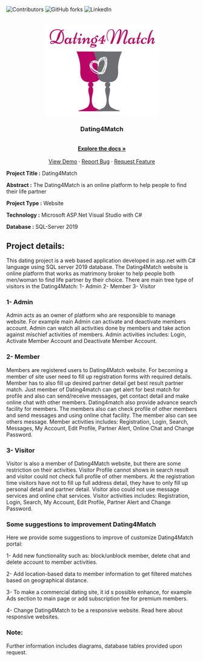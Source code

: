 ![Contributors](https://img.shields.io/badge/all_contributors-54-orange.svg?style=flat-square)
![GitHub forks](https://img.shields.io/github/forks/kasraheidarinezhad/Dating4Match?style=social)
![LinkedIn](https://img.shields.io/badge/LinkedIn-LinkedIn-brightgreen)


<br />
<div align="center">
  <a href="https://github.com/kasraheidarinezhad/Dating4Match/blob/master/img/Dating4Match.png">
    <img src="img/Dating4Match.png" alt="Logo" width="300" height="240">
  </a>

  <h3 align="center">Dating4Match</h3>

  <p align="center">
    <br />
    <a href="https://github.com/kasraheidarinezhad/Dating4Match"><strong>Explore the docs »</strong></a>
    <br />
    <br />
    <a href="https://github.com/kasraheidarinezhad/Dating4Match">View Demo</a>
    ·
    <a href="https://github.com/kasraheidarinezhad/Dating4Match/issues">Report Bug</a>
    ·
    <a href="https://github.com/kasraheidarinezhad/Dating4Match/issues">Request Feature</a>
  </p>
</div>


**Project Title :**	Dating4Match

**Abstract :**  The Dating4Match is an online platform to help people to find their life partner

**Project Type :**	Website

**Technology :**	Microsoft ASP.Net Visual Studio with C# 

**Database :**  SQL-Server 2019

## Project details:
This dating project is a web based application developed in asp.net with C# language using SQL server 2019 database. The Dating4Match website is online platform that works as matrimony broker to help people both men/woman to find life partner by their choice. 
There are main tree type of visitors in the Dating4Match:
1-	Admin
2-	Member
3-	Visitor

### 1- Admin
Admin acts as an owner of platform who are responsible to manage website. For example main Admin can activate and deactivate members account. Admin can watch all activities done by members and take action against mischief activities of members. Admin activities includes: Login, Activate Member Account and Deactivate Member Account.

### 2- Member
Members are registered users to Dating4Match website. For becoming a member of site user need to fill up registration forms with required details. Member has to also fill up desired partner detail get best result partner match. Just member of Dating4match can get alert for best match for profile and also can send/receive messages, get contact detail and make online chat with other members. Dating4match also provide advance search facility for members. The members also can check profile of other members and send messages and using online chat facility. The member also can see others message. Member activities includes: Registration, Login, Search, Messages, My Account, Edit Profile, Partner Alert, Online Chat and Change Password.

### 3- Visitor 
Visitor is also a member of Dating4Match website, but there are some restriction on their activities. Visitor Profile cannot shows in search result and visitor could not check full profile of other members. At the registration time visitors have not to fill up full address detail, they have to only fill up personal detail and partner detail. Visitor also could not use message services and online chat services. Visitor activities includes: Registration, Login, Search, My Account, Edit Profile, Partner Alert and Change Password.

### Some suggestions to improvement Dating4Match

Here we provide some suggestions to improve of customize Dating4Match portal:

1-	Add new functionality such as: block/unblock member, delete chat and delete account to member activities.

2-	Add location-based data to member information to get filtered matches based on geographical distance.

3-	To make a commercial dating site, it id s possible enhance, for example Ads section to main page or add subscription fee for premium members.

4-	Change Dating4Match to be a responsive website. Read here about responsive websites.

### Note:
Further information includes diagrams, database tables provided upon request.
